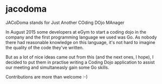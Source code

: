 # jacodoma
JACoDoma stands for Just Another COding DOjo MAnager

In August 2015 some developers at eGym to start a coding dojo in the company and the first programming language we used was Go. As nobody there had reasonable knowledge on this language, it's not hard to imagine the quality of the code they've written.

But as a lot of nice ideas came out from this (and the next ones, I hope), I decided to put them in practise writing a Coding Dojo application to assist our meeting and simultaneasly gain some Go skills.

Contributions are more than welcome :-)
